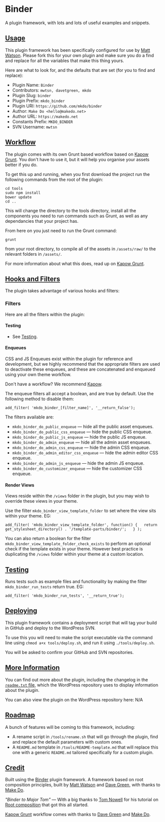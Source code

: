 # Binder

A plugin framework, with lots and lots of useful examples and snippets.

## [Usage](#usage)

This plugin framework has been specifically configured for use by [Matt Watson](https://github.com/mwtsn/). Please fork this for your own plugin and make
sure you do a find and replace for all the variables that make this thing yours.

Here are what to look for, and the defaults that are set (for you to find and replace):

- Plugin Name: `Binder`
- Contributors: `mwtsn, davetgreen, mkdo`
- Plugin Slug: `binder`
- Plugin Prefix: `mkdo_binder`
- Plugin URI: `https://github.com/mkdo/binder`
- Author: `Make Do <hello@makedo.net>`
- Author URL: `https://makedo.net`
- Constants Prefix: `MKDO_BINDER`
- SVN Username: `mwtsn`

## [Workflow](#workflow)

The plugin comes with its own Grunt based workflow based on [Kapow Grunt](https://github.com/mkdo/kapow-grunt). You don't have to use it, but it will
help you organise your assets better if you do.

To get this up and running, when you first download the project run the following
commands from the root of the plugin:

`cd tools`  
`sudo npm install`  
`bower update`  
`cd ..`  

This will change the directory to the tools directory, install all the components
you need to run commands such as Grunt, as well as any dependancies that your
project has.

From here on you just need to run the Grunt command:

`grunt`

from your root directory, to compile all of the assets in `/assets/raw/` to the
relevant folders in `/assets/`.

For more information about what this does, read up on [Kapow Grunt](https://github.com/mkdo/kapow-grunt).

## [Hooks and Filters](#hooks-filters)
The plugin takes advantage of various hooks and filters:

### Filters
Here are all the filters within the plugin:

#### Testing
- See [Testing](#testing).

#### Enqueues
CSS and JS Enqueues exist within the plugin for reference and development, but
we highly recommend that the appropriate filters are used to deactivate these
enqueues, and these are concatenated and enqueued using your own theme workflow.

Don't have a workflow? We recommend [Kapow](https://github.com/mkdo/kapow-setup).

The enqueue filters all accept a boolean, and are true by default. Use the
following method to disable them:

`add_filter( 'mkdo_binder_[filter_name]', '__return_false');`

The filters available are:

- `mkdo_binder_do_public_enqueue` &mdash; hide all the public asset enqueues.
- `mkdo_binder_do_public_css_enqueue` &mdash; hide the public CSS enqueue.
- `mkdo_binder_do_public_js_enqueue` &mdash; hide the public JS enqueue.
- `mkdo_binder_do_admin_enqueue` &mdash; hide all the admin asset enqueues.
- `mkdo_binder_do_admin_css_enqueue` &mdash; hide the admin CSS enqueue.
- `mkdo_binder_do_admin_editor_css_enqueue` &mdash; hide the admin editor CSS enqueue.
- `mkdo_binder_do_admin_js_enqueue` &mdash; hide the admin JS enqueue.
- `mkdo_binder_do_customizer_enqueue` &mdash; hide the customizer CSS enqueue.

#### Render Views
Views reside within the `/views` folder in the plugin, but you may wish to override
these views in your theme.

Use the filter `mkdo_binder_view_template_folder` to set where the view
sits within your theme. EG:

`add_filter( 'mkdo_binder_view_template_folder', function() {  
	return get_stylesheet_directory() . '/template-parts/binder/';  
} );`  

You can also return a boolean for the filter `mkdo_binder_view_template_folder_check_exists`
to perform an optional check if the template exists in your theme. However best
practice is duplicating the `/views` folder within your theme at a custom location.

## [Testing](#testing)
Runs tests such as example files and functionality by making the filter `mkdo_binder_run_tests` return true. EG:

`add_filter( 'mkdo_binder_run_tests', '__return_true');`

## [Deploying](#deploying)
This plugin framework contains a deployment script that will tag your build in GitHub
and deploy to the WordPress SVN.

To use this you will need to make the script executable via the command line using `chmod a+x tools/deploy.sh`, and run it using `./tools/deploy.sh`.

You will be asked to confirm your GitHub and SVN repositories.

## [More Information](#more-information)
You can find out more about the plugin, including the changelog in the [`readme.txt` file](https://github.com/mwtsn/binder/blob/master/readme.txt), which the
WordPress repository uses to display information about the plugin.

You can also view the plugin on the WordPress repository here: N/A

## [Roadmap](#roadmap)
A bunch of features will be coming to this framework, including:

- A rename script in `/tools/rename.sh` that will go through the plugin, find and
replace the default parameters with custom ones.
- A `README.md` template in `/tools/README-template.md` that will replace this one
with a generic `README.md` tailored specifically for a custom plugin.

## [Credit](#credits)

Built using the [Binder](https://github.com/mwtsn/binder) plugin framework. A framework based on root composition principles, built by [Matt Watson](https://github.com/mwtsn/) and [Dave Green](https://github.com/davetgreen/), with thanks to [Make Do](https://www.makedo.net/).

_"Binder to Major Tom"_
&mdash; With a big thanks to [Tom Nowell](https://tomjn.com) for his tutorial on [Root composition](https://tomjn.com/2015/06/24/root-composition-in-wordpress-plugins/) that got this all started.

[Kapow Grunt](https://github.com/mkdo/kapow-grunt) workflow comes with thanks to [Dave Green](https://github.com/davetgreen/) and [Make Do](https://www.makedo.net/).
